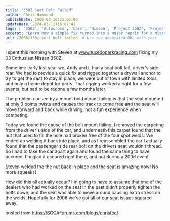 ```yaml
---
title: "350Z Seat Bolt Failed"
author: Chris Hammond
publishDate: 2006-03-19T21:05:00
updateDate: 2024-03-11T16:07:41
tags: [ '350Z', 'Autocross', 'Cars', 'Nissan', 'Project 350Z', 'Project350z', 'Project350zcom', 'SEO' ]
excerpt: "Learn how a simple fix turned into a major repair for a Nissan 350Z seat mount issue. Discover the importance of proper maintenance for safety."
url: /2006/350z-seat-bolt-failed  # Use the generated URL with year
---
```

<p>I spent this morning with Steven&nbsp;at <a href="https://www.tuxedoparkracing.com">www.tuxedoparkracing.com</a> fixing my 03 Enthusiast Nissan 350Z.</p> <p>Sometime early last year we, Andy and I, had a seat bolt fail, driver's side rear. We had to provide a quick fix and rigged together a drywall anchor to try to get the seat to stay in place, we were out of town with limited tools and only a home depot for parts. That rigging worked alright for a few events, but had to be redone a few months later.</p> <p>The problem caused by a mount bold mount failing is that the seat mounted at only 3 points twists and causes the track to come free and the seat will move forward and back while driving, not a fun experience when competing.</p> <p>Today we found the cause of the bolt mount failing. I removed the carpeting from the driver's side of the car, and underneath this carpet found that the nut that used to fill the hole had broken free of the four spot welds. We ended up welding it back into place, and as I reassembled the car I actually found that the passenger side rear bolt on the drivers seat wouldn't thread. So I had to take the car apart again and found the same thing to have occured. I'm glad it occured right there, and not during a 2006 event.</p> <p>Steven welded the the nut back in place and the seat is amazing now! No more squeeks!</p> <p>How did this all actually occur? I'm going to have to assume that one of the dealers who had worked on the seat in the past didn't properly tighten the bolts down, and the seat was able to move around causing extra stress on the welds. Hopefully for 2006 we've got all of our seat issues squared away!</p> posted from <a href="https://SCCAForums.com/blogs/christoc/">https://SCCAForums.com/blogs/christoc/</a>

